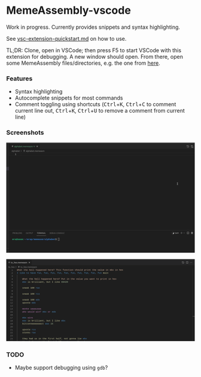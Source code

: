 # MemeAssembly-vscode

Work in progress. Currently provides snippets and syntax highlighting.

See [vsc-extension-quickstart.md](vsc-extension-quickstart.md) on how to use. 

TL;DR: Clone, open in VSCode; then press F5 to start VSCode with this extension for debugging. A new window should open. From there, open some MemeAssembly files/directories, e.g. the one from [here](https://github.com/xarantolus/memeasm).

### Features
* Syntax highlighting
* Autocomplete snippets for most commands
* Comment toggling using shortcuts (<kbd>Ctrl</kbd>+<kbd>K</kbd>, <kbd>Ctrl</kbd>+<kbd>C</kbd> to comment current line out,  <kbd>Ctrl</kbd>+<kbd>K</kbd>, <kbd>Ctrl</kbd>+<kbd>U</kbd> to remove a comment from current line)

### Screenshots

![](img/preview.gif)

![](img/screenshot-syntax-highlighting.png)

### TODO
* Maybe support debugging using `gdb`?
